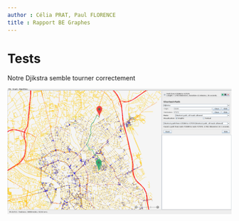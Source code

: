 ```yaml
---
author : Célia PRAT, Paul FLORENCE
title : Rapport BE Graphes
---
```



# Tests

Notre Djikstra semble tourner correctement

![La visualisation de notre djisktra](djisktra_view.png "La visualisation de notre djikstra")
